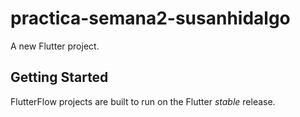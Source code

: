 # practica-semana2-susanhidalgo

A new Flutter project.

## Getting Started

FlutterFlow projects are built to run on the Flutter _stable_ release.

